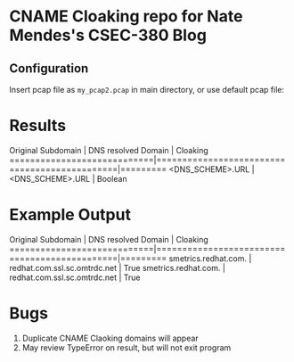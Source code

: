 # CNAME Cloaking repo for Nate Mendes's CSEC-380 Blog

## Configuration

Insert pcap file as `my_pcap2.pcap` in main directory, or use default pcap file:

# Results

Original Subdomain          |               DNS resolved Domain            | Cloaking                                                      
============================|==============================================|=========
<DNS_SCHEME>.URL            |               <DNS_SCHEME>.URL               | Boolean

# Example Output

Original Subdomain          |               DNS resolved Domain            | Cloaking                                                      
============================|==============================================|=========
smetrics.redhat.com.        |               redhat.com.ssl.sc.omtrdc.net   | True
smetrics.redhat.com.        |               redhat.com.ssl.sc.omtrdc.net   | True


# Bugs
1) Duplicate CNAME Claoking domains will appear
2) May review TypeError on result, but will not exit program

